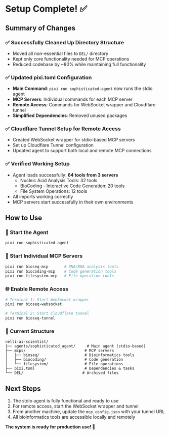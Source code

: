 # Setup Complete! ✅

## Summary of Changes

### ✅ Successfully Cleaned Up Directory Structure
- Moved all non-essential files to `DEL/` directory
- Kept only core functionality needed for MCP operations
- Reduced codebase by ~80% while maintaining full functionality

### ✅ Updated pixi.toml Configuration
- **Main Command**: `pixi run sophisticated-agent` now runs the stdio agent
- **MCP Servers**: Individual commands for each MCP server
- **Remote Access**: Commands for WebSocket wrapper and Cloudflare tunnel
- **Simplified Dependencies**: Removed unused packages

### ✅ Cloudflare Tunnel Setup for Remote Access
- Created WebSocket wrapper for stdio-based MCP servers
- Set up Cloudflare Tunnel configuration
- Updated agent to support both local and remote MCP connections

### ✅ Verified Working Setup
- Agent loads successfully: **64 tools from 3 servers**
  - Nucleic Acid Analysis Tools: 32 tools
  - BioCoding - Interactive Code Generation: 20 tools  
  - File System Operations: 12 tools
- All imports working correctly
- MCP servers start successfully in their own environments

## How to Use

### 🚀 Start the Agent
```bash
pixi run sophisticated-agent
```

### 🧬 Start Individual MCP Servers
```bash
pixi run bioseq-mcp       # DNA/RNA analysis tools
pixi run biocoding-mcp    # Code generation tools
pixi run filesystem-mcp   # File operation tools
```

### 🌐 Enable Remote Access
```bash
# Terminal 1: Start WebSocket wrapper
pixi run bioseq-websocket

# Terminal 2: Start Cloudflare tunnel  
pixi run bioseq-tunnel
```

### 📁 Current Structure
```
nelli-ai-scientist/
├── agents/sophisticated_agent/     # Main agent (stdio-based)
├── mcps/                          # MCP servers
│   ├── bioseq/                    # Bioinformatics tools
│   ├── biocoding/                 # Code generation  
│   └── filesystem/                # File operations
├── pixi.toml                      # Dependencies & tasks
└── DEL/                          # Archived files
```

## Next Steps
1. The stdio agent is fully functional and ready to use
2. For remote access, start the WebSocket wrapper and tunnel
3. From another machine, update the `mcp_config.json` with your tunnel URL
4. All bioinformatics tools are accessible locally and remotely

**The system is ready for production use! 🎉**